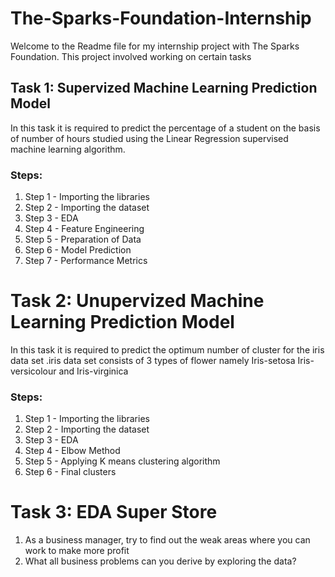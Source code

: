 # The-Sparks-Foundation-Internship

Welcome to the Readme file for my internship project with The Sparks Foundation. This project involved working on certain tasks 

## Task 1: Supervized Machine Learning Prediction Model
In this task it is required to predict the percentage of a student on the basis of number of hours studied using the Linear Regression supervised machine learning algorithm.
### Steps:

 1. Step 1 - Importing the libraries
 2. Step 2 - Importing the dataset
 3. Step 3 - EDA
 4. Step 4 - Feature Engineering
 5. Step 5 - Preparation of Data
 6. Step 6 - Model Prediction
 7. Step 7 - Performance Metrics


# Task 2: Unupervized Machine Learning Prediction Model
In this task it is required to predict the optimum number of cluster for the iris data set .iris data set consists of 3 types of flower namely Iris-setosa Iris-versicolour and Iris-virginica
### Steps:

 1. Step 1 - Importing the libraries
 2. Step 2 - Importing the dataset
 3. Step 3 - EDA
 4. Step 4 - Elbow Method
 5. Step 5 - Applying K means clustering algorithm
 6. Step 6 - Final clusters

# Task 3: EDA Super Store
1. As a business manager, try to find out the weak areas where you can work to make more profit
2. What all business problems can you derive by exploring the data?


